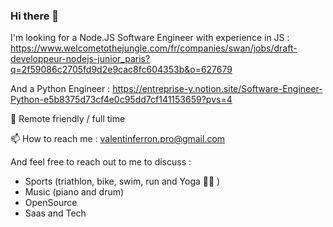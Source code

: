 ### Hi there 👋

I'm looking for a Node.JS Software Engineer with experience in JS : https://www.welcometothejungle.com/fr/companies/swan/jobs/draft-developpeur-nodejs-junior_paris?q=2f59086c2705fd9d2e9cac8fc604353b&o=627679

And a Python Engineer : https://entreprise-y.notion.site/Software-Engineer-Python-e5b8375d73cf4e0c95dd7cf141153659?pvs=4

🏡  Remote friendly / full time

📫  How to reach me : valentinferron.pro@gmail.com

And feel free to reach out to me to discuss :

- Sports (triathlon, bike, swim, run and Yoga 🧘‍♂️ )
- Music (piano and drum)
- OpenSource
- Saas and Tech
